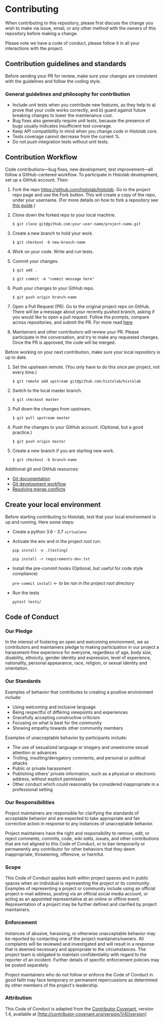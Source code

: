 # Contributing

When contributing to this repository, please first discuss the change you wish to make via issue,
email, or any other method with the owners of this repository before making a change. 

Please note we have a code of conduct, please follow it in all your interactions with the project.

## Contribution guidelines and standards
Before sending your PR for review, make sure your changes are consistent with the guidelines and follow the coding 
style.

### General guidelines and philosophy for contribution
- Include unit tests when you contribute new features, as they help to a) prove that your code works correctly, and b) 
  guard against future breaking changes to lower the maintenance cost.
- Bug fixes also generally require unit tests, because the presence of bugs usually indicates insufficient test 
  coverage.
- Keep API compatibility in mind when you change code in Histolab core.
- Tests coverage cannot decrease from the current %.
- Do not push integration tests without unit tests.

## Contribution Workflow

Code contributions—bug fixes, new development, test improvement—all follow a GitHub-centered workflow. To participate 
in Histolab development, set up a GitHub account. Then:

 1. Fork the repo https://github.com/histolab/histolab. Go to the project repo page and use the Fork button. This will 
 create a copy of the repo, under your username. (For more details on how to fork a repository see 
 [this guide](https://help.github.com/articles/fork-a-repo/).)

 2. Clone down the forked repo to your local machine. 
   
    `$ git clone git@github.com:your-user-name/project-name.git`

 3. Create a new branch to hold your work.

    `$ git checkout -b new-branch-name`

 4. Work on your code. Write and run tests.

 5. Commit your changes.

    `$ git add .`
    
    `$ git commit -m "commit message here"`

 6. Push your changes to your GitHub repo.

    `$ git push origin branch-name`

 7. Open a Pull Request (PR). Go to the original project repo on GitHub. There will be a message about your recently 
    pushed branch, asking if you would like to open a pull request. Follow the prompts, compare across repositories, 
    and submit the PR. 
    For more read [here](https://help.github.com/en/github/collaborating-with-issues-and-pull-requests/about-pull-requests) 
 
 8. Maintainers and other contributors will review your PR. Please participate in the conversation, 
    and try to make any requested changes. Once the PR is approved, the code will be merged.

Before working on your next contribution, make sure your local repository is up to date.

 1. Set the upstream remote. (You only have to do this once per project, not every time.)

    `$ git remote add upstream git@github.com:histolab/histolab`

 2. Switch to the local master branch.

    `$ git checkout master`

 3. Pull down the changes from upstream.

    `$ git pull upstream master`

 4. Push the changes to your GitHub account. (Optional, but a good practice.)

     `$ git push origin master`

 5. Create a new branch if you are starting new work.

    `$ git checkout -b branch-name`

Additional git and GitHub resources:

- [Git documentation](https://git-scm.com/documentation)
- [Git development workflow](https://docs.scipy.org/doc/numpy/dev/gitwash/development_workflow.html)
- [Resolving merge conflicts](https://help.github.com/articles/resolving-a-merge-conflict-using-the-command-line/)

## Create your local environment

Before starting contributing to Histolab, test that your local environment is up and running. Here some steps:

- Create a python 3.6 - 3.7 `virtualenv`
- Activate the env and in the project root run:
  
  `pip install -e .[testing]`
  
  `pip install -r requirements-dev.txt`
  
- Install the pre-commit hooks (Optional, but useful for code style compliance)

   `pre-commit install` <- *to be ran in the project root directory*

- Run the tests
 
   `pytest tests/`

## Code of Conduct

### Our Pledge

In the interest of fostering an open and welcoming environment, we as
contributors and maintainers pledge to making participation in our project a harassment-free experience for everyone, 
regardless of age, body size, disability, ethnicity, gender identity and expression, level of experience, nationality, 
personal appearance, race, religion, or sexual identity and orientation.

### Our Standards

Examples of behavior that contributes to creating a positive environment
include:

- Using welcoming and inclusive language
- Being respectful of differing viewpoints and experiences
- Gracefully accepting constructive criticism
- Focusing on what is best for the community
- Showing empathy towards other community members

Examples of unacceptable behavior by participants include:

- The use of sexualized language or imagery and unwelcome sexual attention or advances
- Trolling, insulting/derogatory comments, and personal or political attacks
- Public or private harassment
- Publishing others' private information, such as a physical or electronic
  address, without explicit permission
- Other conduct which could reasonably be considered inappropriate in a
  professional setting

### Our Responsibilities

Project maintainers are responsible for clarifying the standards of acceptable
behavior and are expected to take appropriate and fair corrective action in
response to any instances of unacceptable behavior.

Project maintainers have the right and responsibility to remove, edit, or
reject comments, commits, code, wiki edits, issues, and other contributions
that are not aligned to this Code of Conduct, or to ban temporarily or
permanently any contributor for other behaviors that they deem inappropriate,
threatening, offensive, or harmful.

### Scope

This Code of Conduct applies both within project spaces and in public spaces
when an individual is representing the project or its community. Examples of
representing a project or community include using an official project e-mail
address, posting via an official social media account, or acting as an appointed
representative at an online or offline event. Representation of a project may be
further defined and clarified by project maintainers.

### Enforcement

Instances of abusive, harassing, or otherwise unacceptable behavior may be
reported by contacting one of the project mantainers/owners. All
complaints will be reviewed and investigated and will result in a response that
is deemed necessary and appropriate to the circumstances. The project team is
obligated to maintain confidentiality with regard to the reporter of an incident.
Further details of specific enforcement policies may be posted separately.

Project maintainers who do not follow or enforce the Code of Conduct in good
faith may face temporary or permanent repercussions as determined by other
members of the project's leadership.

### Attribution

This Code of Conduct is adapted from the [Contributor Covenant][homepage], version 1.4,
available at [http://contributor-covenant.org/version/1/4][version]

[homepage]: http://contributor-covenant.org
[version]: http://contributor-covenant.org/version/1/4/